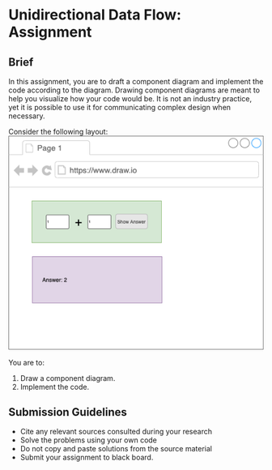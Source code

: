 # Unidirectional Data Flow: Assignment

## Brief

In this assignment, you are to draft a component diagram and implement the code according to the diagram. Drawing component diagrams are meant to help you visualize how your code would be. It is not an industry practice, yet it is possible to use it for communicating complex design when necessary.

Consider the following layout:
<img src="./assets/images/assignment-2.11.png" />

You are to:
1. Draw a component diagram.
1. Implement the code.

## Submission Guidelines

- Cite any relevant sources consulted during your research
- Solve the problems using your own code
- Do not copy and paste solutions from the source material
- Submit your assignment to black board.